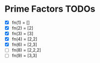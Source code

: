 # Prime Factors TODOs

- [x] fn(1) = []
- [x] fn(2) = [2]
- [x] fn(3) = [3]
- [x] fn(4) = [2,2]
- [x] fn(6) = [2,3]
- [ ] fn(8) = [2,2,2]
- [ ] fn(9) = [3,3]